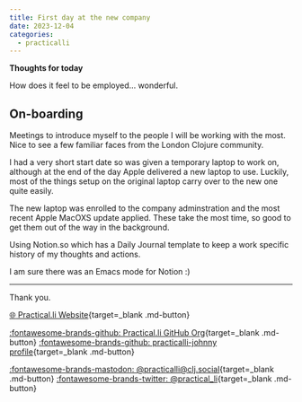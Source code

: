 ```yaml
---
title: First day at the new company
date: 2023-12-04
categories:
  - practicalli
---
```


**Thoughts for today**

How does it feel to be employed... wonderful.

<!-- more -->


## On-boarding

Meetings to introduce myself to the people I will be working with the most.  Nice to see a few familiar faces from the London Clojure community.

I had a very short start date so was given a temporary laptop to work on, although at the end of the day Apple delivered a new laptop to use.  Luckily, most of the things setup on the original laptop carry over to the new one quite easily.

The new laptop was enrolled to the company adminstration and the most recent Apple MacOXS update applied.  These take the most time, so good to get them out of the way in the background.

Using Notion.so which has a Daily Journal template to keep a work specific history of my thoughts and actions.

I am sure there was an Emacs mode for Notion :)

---
Thank you.

[:globe_with_meridians: Practical.li Website](https://practical.li){target=_blank .md-button} 

[:fontawesome-brands-github: Practical.li GitHub Org](https://github.com/practicalli){target=_blank .md-button} 
[:fontawesome-brands-github: practicalli-johnny profile](https://github.com/practicalli-johnny){target=_blank .md-button}

[:fontawesome-brands-mastodon: @practicalli@clj.social](https://clj.social/@practicalli){target=_blank .md-button}
[:fontawesome-brands-twitter: @practical_li](https://twitter.com/practcial_li){target=_blank .md-button}

